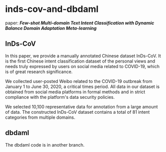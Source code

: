 # inds-cov-and-dbdaml
paper: ***Few-shot Multi-domain Text Intent Classification with Dynamic Balance Domain Adaptation Meta-learning***
## InDs-CoV
In this paper, we provide a manually annotated Chinese dataset InDs-CoV. It is the first Chinese intent classification dataset of the personal views and needs truly expressed by users on social media related to COVID-19, which is of great research significance.  

We collected user-posted Weibo related to the COVID-19 outbreak from January 1 to June 30, 2020, a critical times period. All data in our dataset is obtained from social media platforms in formal methods and in strict compliance with the platform's data security policies.  

We selected 10,100 representative data for annotation from a large amount of data. The constructed InDs-CoV dataset contains a total of 81 intent categories from multiple domains.

## dbdaml

The dbdaml code is in another branch.
